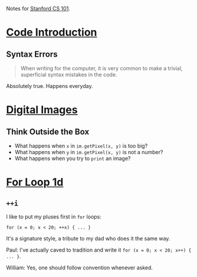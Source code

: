 Notes for [Stanford CS 101](http://www.stanford.edu/class/cs101/).

# [Code Introduction](http://www.stanford.edu/class/cs101/code-introduction.html)

## Syntax Errors

> When writing for the computer, it is very common to make a trivial, superficial syntax mistakes in the code.

Absolutely true.  Happens everyday.

# [Digital Images](http://www.stanford.edu/class/cs101/digital-images.html)

## Think Outside the Box

* What happens when `x` in `im.getPixel(x, y)` is too big?
* What happens when `y` in `im.getPixel(x, y)` is not a number?
* What happens when you try to `print` an image?




# [For Loop 1d](http://www.stanford.edu/class/cs101/for-loop-1d.html)

## `++i`

I like to put my pluses first in `for` loops:

	for (x = 0; x < 20; ++x) { ... }

It's a signature style, a tribute to my dad who does it the same way.

Paul: I've actually caved to tradition and write it `for (x = 0; x < 20; x++) { ... }`.

William: Yes, one should follow convention whenever asked.
